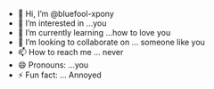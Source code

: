 - 👋 Hi, I’m @bluefool-xpony
- 👀 I’m interested in ...you
- 🌱 I’m currently learning ...how to love you
- 💞️ I’m looking to collaborate on ... someone like you
- 📫 How to reach me ... never
- 😄 Pronouns: ...you
- ⚡ Fun fact: ... Annoyed 

<!---
bluefool-xpony/bluefool-xpony is a ✨ special ✨ repository because its `README.md` (this file) appears on your GitHub profile.
You can click the Preview link to take a look at your changes.
--->
